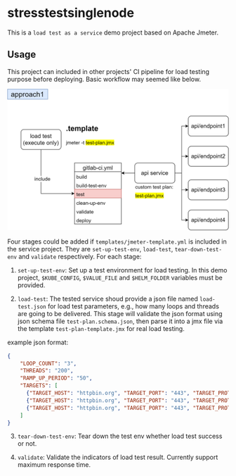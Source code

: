 # stresstestsinglenode

This is a `load test as a service` demo project based on Apache Jmeter. 

## Usage

This project can included in other projects' CI pipeline for load testing purpose before deploying.
Basic workflow may seemed like below.

<img src="metadata/approach.png" width="800px"/>

Four stages could be added if `templates/jmeter-template.yml` is included in the service project. They are `set-up-test-env`, `load-test`, `tear-down-test-env` and `validate` respectively. For each stage:

1.  `set-up-test-env`: Set up a test environment for load testing. In this demo project, `$KUBE_CONFIG`, `$VALUE_FILE` and `$HELM_FOLDER` variables must be provided. 

2. `load-test`: The tested service shoud provide a json file named `load-test.json` for load test parameters, e.g., how many loops and threads are going to be delivered.  This stage will validate the json format using json schema file `test-plan.schema.json`, then parse it into a jmx file via the template `test-plan-template.jmx` for real load testing.

example json format:

```json
{
    "LOOP_COUNT": "3",
    "THREADS": "200",
    "RAMP_UP_PERIOD": "50",
    "TARGETS": [
      {"TARGET_HOST": "httpbin.org", "TARGET_PORT": "443", "TARGET_PROTOCOL": "https", "TARGET_PATH": "/get"},
      {"TARGET_HOST": "httpbin.org", "TARGET_PORT": "443", "TARGET_PROTOCOL": "https", "TARGET_PATH": "/get/1"},
      {"TARGET_HOST": "httpbin.org", "TARGET_PORT": "443", "TARGET_PROTOCOL": "https", "TARGET_PATH": "/get/2"}
    ]
}
```

3. `tear-down-test-env`: Tear down the test env whether load test success or not.

4. `validate`: Validate the indicators of load test result. Currently support maximum response time.